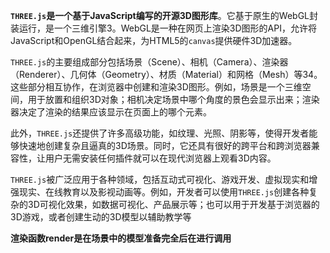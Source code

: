 **`THREE.js`是一个基于JavaScript编写的开源3D图形库**。它基于原生的WebGL封装运行，是一个三维引擎3。WebGL是一种在网页上渲染3D图形的API，允许将JavaScript和OpenGL结合起来，为HTML5的`canvas`提供硬件3D加速器。

`THREE.js`的主要组成部分包括场景（Scene）、相机（Camera）、渲染器（Renderer）、几何体（Geometry）、材质（Material）和网格（Mesh）等34。这些部分相互协作，在浏览器中创建和渲染3D图形。例如，场景是一个三维空间，用于放置和组织3D对象；相机决定场景中哪个角度的景色会显示出来；渲染器决定了渲染的结果应该显示在页面上的哪个元素。

此外，`THREE.js`还提供了许多高级功能，如纹理、光照、阴影等，使得开发者能够快速地创建复杂且逼真的3D场景。同时，它还具有很好的跨平台和跨浏览器兼容性，让用户无需安装任何插件就可以在现代浏览器上观看3D内容。

`THREE.js`被广泛应用于各种领域，包括互动式可视化、游戏开发、虚拟现实和增强现实、在线教育以及影视动画等。例如，开发者可以使用`THREE.js`创建各种复杂的3D可视化效果，如数据可视化、产品展示等；也可以用于开发基于浏览器的3D游戏，或者创建生动的3D模型以辅助教学等


**渲染函数render是在场景中的模型准备完全后在进行调用**